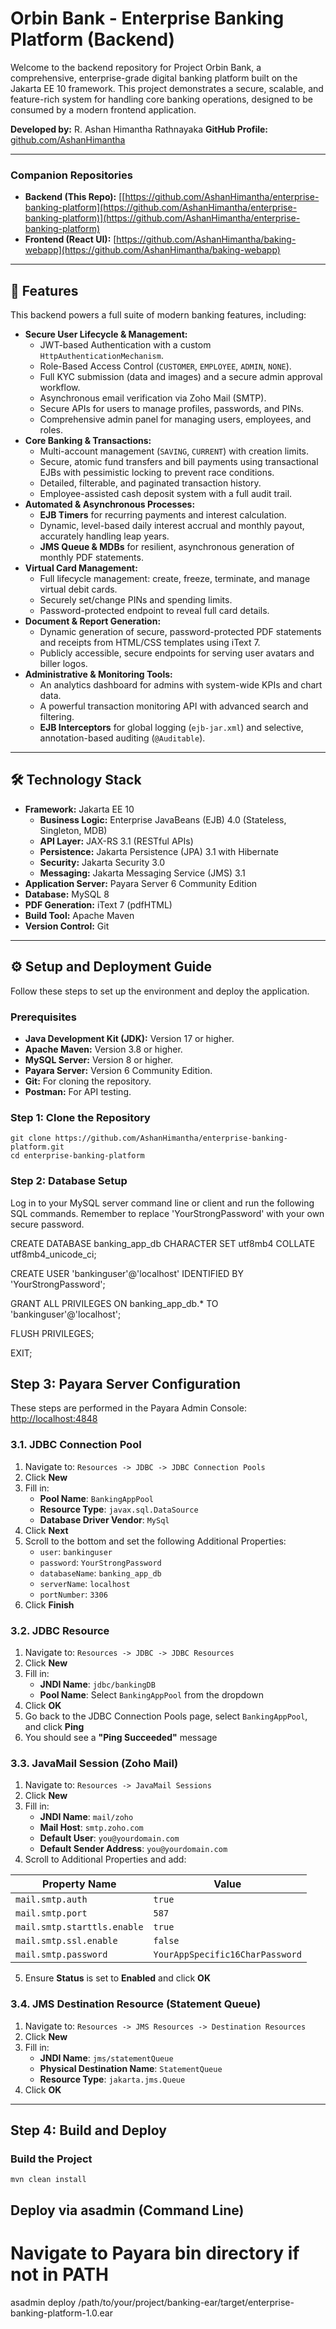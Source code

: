 # Orbin Bank - Enterprise Banking Platform (Backend)

Welcome to the backend repository for Project Orbin Bank, a comprehensive, enterprise-grade digital banking platform built on the Jakarta EE 10 framework. This project demonstrates a secure, scalable, and feature-rich system for handling core banking operations, designed to be consumed by a modern frontend application.

**Developed by:** R. Ashan Himantha Rathnayaka
**GitHub Profile:** [github.com/AshanHimantha](https://github.com/AshanHimantha)

---

### **Companion Repositories**
*   **Backend (This Repo):** [[https://github.com/AshanHimantha/enterprise-banking-platform](https://github.com/AshanHimantha/enterprise-banking-platform)](https://github.com/AshanHimantha/enterprise-banking-platform)
*   **Frontend (React UI):** [https://github.com/AshanHimantha/baking-webapp](https://github.com/AshanHimantha/baking-webapp)

---

## 🚀 Features

This backend powers a full suite of modern banking features, including:

*   **Secure User Lifecycle & Management:**
    *   JWT-based Authentication with a custom `HttpAuthenticationMechanism`.
    *   Role-Based Access Control (`CUSTOMER`, `EMPLOYEE`, `ADMIN`, `NONE`).
    *   Full KYC submission (data and images) and a secure admin approval workflow.
    *   Asynchronous email verification via Zoho Mail (SMTP).
    *   Secure APIs for users to manage profiles, passwords, and PINs.
    *   Comprehensive admin panel for managing users, employees, and roles.
*   **Core Banking & Transactions:**
    *   Multi-account management (`SAVING`, `CURRENT`) with creation limits.
    *   Secure, atomic fund transfers and bill payments using transactional EJBs with pessimistic locking to prevent race conditions.
    *   Detailed, filterable, and paginated transaction history.
    *   Employee-assisted cash deposit system with a full audit trail.
*   **Automated & Asynchronous Processes:**
    *   **EJB Timers** for recurring payments and interest calculation.
    *   Dynamic, level-based daily interest accrual and monthly payout, accurately handling leap years.
    *   **JMS Queue & MDBs** for resilient, asynchronous generation of monthly PDF statements.
*   **Virtual Card Management:**
    *   Full lifecycle management: create, freeze, terminate, and manage virtual debit cards.
    *   Securely set/change PINs and spending limits.
    *   Password-protected endpoint to reveal full card details.
*   **Document & Report Generation:**
    *   Dynamic generation of secure, password-protected PDF statements and receipts from HTML/CSS templates using iText 7.
    *   Publicly accessible, secure endpoints for serving user avatars and biller logos.
*   **Administrative & Monitoring Tools:**
    *   An analytics dashboard for admins with system-wide KPIs and chart data.
    *   A powerful transaction monitoring API with advanced search and filtering.
    *   **EJB Interceptors** for global logging (`ejb-jar.xml`) and selective, annotation-based auditing (`@Auditable`).

---

## 🛠️ Technology Stack

*   **Framework:** Jakarta EE 10
    *   **Business Logic:** Enterprise JavaBeans (EJB) 4.0 (Stateless, Singleton, MDB)
    *   **API Layer:** JAX-RS 3.1 (RESTful APIs)
    *   **Persistence:** Jakarta Persistence (JPA) 3.1 with Hibernate
    *   **Security:** Jakarta Security 3.0
    *   **Messaging:** Jakarta Messaging Service (JMS) 3.1
*   **Application Server:** Payara Server 6 Community Edition
*   **Database:** MySQL 8
*   **PDF Generation:** iText 7 (pdfHTML)
*   **Build Tool:** Apache Maven
*   **Version Control:** Git

---

## ⚙️ Setup and Deployment Guide

Follow these steps to set up the environment and deploy the application.

### Prerequisites

*   **Java Development Kit (JDK):** Version 17 or higher.
*   **Apache Maven:** Version 3.8 or higher.
*   **MySQL Server:** Version 8 or higher.
*   **Payara Server:** Version 6 Community Edition.
*   **Git:** For cloning the repository.
*   **Postman:** For API testing.

### Step 1: Clone the Repository

```
git clone https://github.com/AshanHimantha/enterprise-banking-platform.git
cd enterprise-banking-platform
```

### Step 2: Database Setup
Log in to your MySQL server command line or client and run the following SQL commands. Remember to replace 'YourStrongPassword' with your own secure password.

CREATE DATABASE banking_app_db CHARACTER SET utf8mb4 COLLATE utf8mb4_unicode_ci;

CREATE USER 'bankinguser'@'localhost' IDENTIFIED BY 'YourStrongPassword';

GRANT ALL PRIVILEGES ON banking_app_db.* TO 'bankinguser'@'localhost';

FLUSH PRIVILEGES;

EXIT;


## Step 3: Payara Server Configuration

These steps are performed in the Payara Admin Console: [http://localhost:4848](http://localhost:4848)

### 3.1. JDBC Connection Pool

1. Navigate to: `Resources -> JDBC -> JDBC Connection Pools`
2. Click **New**
3. Fill in:
   - **Pool Name**: `BankingAppPool`
   - **Resource Type**: `javax.sql.DataSource`
   - **Database Driver Vendor**: `MySql`
4. Click **Next**
5. Scroll to the bottom and set the following Additional Properties:
   - `user`: `bankinguser`
   - `password`: `YourStrongPassword`
   - `databaseName`: `banking_app_db`
   - `serverName`: `localhost`
   - `portNumber`: `3306`
6. Click **Finish**

### 3.2. JDBC Resource

1. Navigate to: `Resources -> JDBC -> JDBC Resources`
2. Click **New**
3. Fill in:
   - **JNDI Name**: `jdbc/bankingDB`
   - **Pool Name**: Select `BankingAppPool` from the dropdown
4. Click **OK**
5. Go back to the JDBC Connection Pools page, select `BankingAppPool`, and click **Ping**
6. You should see a **"Ping Succeeded"** message

### 3.3. JavaMail Session (Zoho Mail)

1. Navigate to: `Resources -> JavaMail Sessions`
2. Click **New**
3. Fill in:
   - **JNDI Name**: `mail/zoho`
   - **Mail Host**: `smtp.zoho.com`
   - **Default User**: `you@yourdomain.com`
   - **Default Sender Address**: `you@yourdomain.com`
4. Scroll to Additional Properties and add:

| Property Name              | Value                              |
|---------------------------|------------------------------------|
| `mail.smtp.auth`          | `true`                             |
| `mail.smtp.port`          | `587`                              |
| `mail.smtp.starttls.enable` | `true`                         |
| `mail.smtp.ssl.enable`    | `false`                            |
| `mail.smtp.password`      | `YourAppSpecific16CharPassword`    |

5. Ensure **Status** is set to **Enabled** and click **OK**

### 3.4. JMS Destination Resource (Statement Queue)

1. Navigate to: `Resources -> JMS Resources -> Destination Resources`
2. Click **New**
3. Fill in:
   - **JNDI Name**: `jms/statementQueue`
   - **Physical Destination Name**: `StatementQueue`
   - **Resource Type**: `jakarta.jms.Queue`
4. Click **OK**

---

## Step 4: Build and Deploy

### Build the Project

```
mvn clean install
```
## Deploy via asadmin (Command Line)
# Navigate to Payara bin directory if not in PATH
asadmin deploy /path/to/your/project/banking-ear/target/enterprise-banking-platform-1.0.ear



